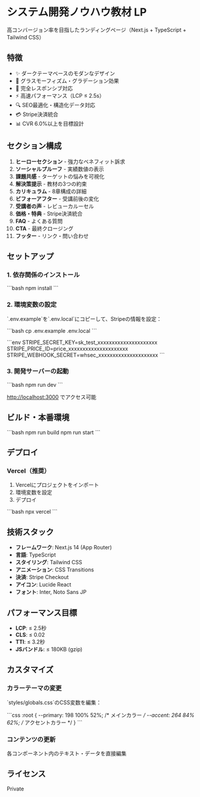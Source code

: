 # システム開発ノウハウ教材 LP

高コンバージョン率を目指したランディングページ（Next.js + TypeScript + Tailwind CSS）

## 特徴

- ✨ ダークテーマベースのモダンなデザイン
- 🎨 グラスモーフィズム・グラデーション効果
- 📱 完全レスポンシブ対応
- ⚡ 高速パフォーマンス（LCP ≤ 2.5s）
- 🔍 SEO最適化・構造化データ対応
- 💳 Stripe決済統合
- 📊 CVR 6.0%以上を目標設計

## セクション構成

1. **ヒーローセクション** - 強力なベネフィット訴求
2. **ソーシャルプルーフ** - 実績数値の表示
3. **課題共感** - ターゲットの悩みを可視化
4. **解決策提示** - 教材の3つの約束
5. **カリキュラム** - 8章構成の詳細
6. **ビフォーアフター** - 受講前後の変化
7. **受講者の声** - レビューカルーセル
8. **価格・特典** - Stripe決済統合
9. **FAQ** - よくある質問
10. **CTA** - 最終クロージング
11. **フッター** - リンク・問い合わせ

## セットアップ

### 1. 依存関係のインストール

\`\`\`bash
npm install
\`\`\`

### 2. 環境変数の設定

\`.env.example\`を\`.env.local\`にコピーして、Stripeの情報を設定：

\`\`\`bash
cp .env.example .env.local
\`\`\`

\`\`\`env
STRIPE_SECRET_KEY=sk_test_xxxxxxxxxxxxxxxxxxxxx
STRIPE_PRICE_ID=price_xxxxxxxxxxxxxxxxxxxxx
STRIPE_WEBHOOK_SECRET=whsec_xxxxxxxxxxxxxxxxxxxxx
\`\`\`

### 3. 開発サーバーの起動

\`\`\`bash
npm run dev
\`\`\`

[http://localhost:3000](http://localhost:3000) でアクセス可能

## ビルド・本番環境

\`\`\`bash
npm run build
npm run start
\`\`\`

## デプロイ

### Vercel（推奨）

1. Vercelにプロジェクトをインポート
2. 環境変数を設定
3. デプロイ

\`\`\`bash
npx vercel
\`\`\`

## 技術スタック

- **フレームワーク**: Next.js 14 (App Router)
- **言語**: TypeScript
- **スタイリング**: Tailwind CSS
- **アニメーション**: CSS Transitions
- **決済**: Stripe Checkout
- **アイコン**: Lucide React
- **フォント**: Inter, Noto Sans JP

## パフォーマンス目標

- **LCP**: ≤ 2.5秒
- **CLS**: ≤ 0.02
- **TTI**: ≤ 3.2秒
- **JSバンドル**: ≤ 180KB (gzip)

## カスタマイズ

### カラーテーマの変更

\`styles/globals.css\`のCSS変数を編集：

\`\`\`css
:root {
  --primary: 198 100% 52%; /* メインカラー */
  --accent: 264 84% 62%;   /* アクセントカラー */
}
\`\`\`

### コンテンツの更新

各コンポーネント内のテキスト・データを直接編集

## ライセンス

Private